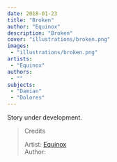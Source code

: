 ```yaml
---
date: 2018-01-23
title: "Broken"
author: "Equinox"
description: "Broken"
cover: "illustrations/broken.png"
images:
 - "illustrations/broken.png"
artists:
 - "Equinox"
authors:
 - ""
subjects:
 - "Damian"
 - "Dolores"
---
```

Story under development.
>Credits
>
>Artist: [Equinox](https://t.me/EquinoxMisteryArt)  
>Author:  
